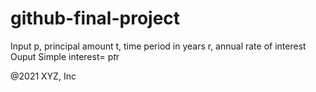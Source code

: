 # github-final-project
Input
p, principal amount 
t, time period in years
r, annual rate of interest
Ouput
Simple interest= p*t*r

@2021 XYZ, Inc
